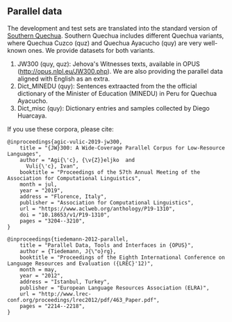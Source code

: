 ## Parallel data

The development and test sets are translated into the standard version of [Southern Quechua](https://en.wikipedia.org/wiki/Southern_Quechua). 
Southern Quechua includes different Quechua variants, where Quechua Cuzco (quz) and Quechua Ayacucho (quy) are very well-known ones. We provide datasets for both variants.

1. JW300 (quy, quz): Jehova's Witnesses texts, available in OPUS (http://opus.nlpl.eu/JW300.php). We are also providing the parallel data aligned with English as an extra.
2. Dict_MINEDU (quy): Sentences extraacted from the the official dictionary of the Minister of Education (MINEDU) in Peru for Quechua Ayacucho.
3. Dict_misc (quy): Dictionary entries and samples collected by Diego Huarcaya.

If you use these corpora, please cite:
```
@inproceedings{agic-vulic-2019-jw300,
    title = "{JW}300: A Wide-Coverage Parallel Corpus for Low-Resource Languages",
    author = "Agi{\'c}, {\v{Z}}eljko  and
      Vuli{\'c}, Ivan",
    booktitle = "Proceedings of the 57th Annual Meeting of the Association for Computational Linguistics",
    month = jul,
    year = "2019",
    address = "Florence, Italy",
    publisher = "Association for Computational Linguistics",
    url = "https://www.aclweb.org/anthology/P19-1310",
    doi = "10.18653/v1/P19-1310",
    pages = "3204--3210",
}
```
```
@inproceedings{tiedemann-2012-parallel,
    title = "Parallel Data, Tools and Interfaces in {OPUS}",
    author = {Tiedemann, J{\"o}rg},
    booktitle = "Proceedings of the Eighth International Conference on Language Resources and Evaluation ({LREC}'12)",
    month = may,
    year = "2012",
    address = "Istanbul, Turkey",
    publisher = "European Language Resources Association (ELRA)",
    url = "http://www.lrec-conf.org/proceedings/lrec2012/pdf/463_Paper.pdf",
    pages = "2214--2218",
}
```

